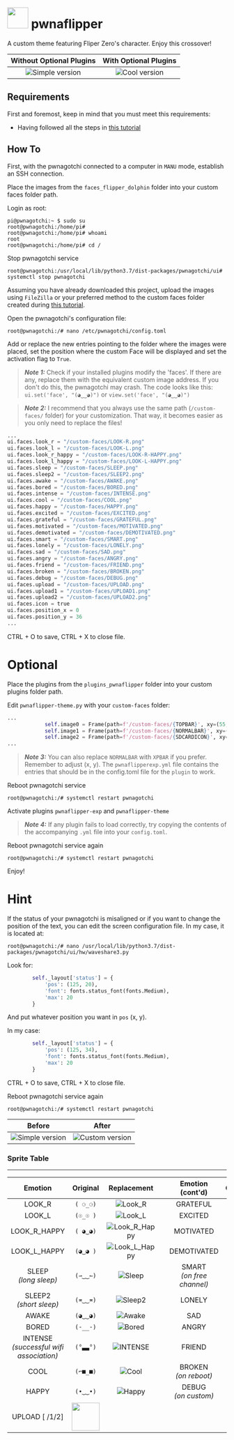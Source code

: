 # <img src="https://github.com/roodriiigooo/PWNAGOTCHI-CUSTOM-FACES-MOD/blob/main/custom-themes/pwnaflipper/faces_flipper_dolphin/pwnaflipper_MINI.png?raw=true" height="48"> pwnaflipper

A custom theme featuring Fliper Zero's character. Enjoy this crossover!

|                                  Without Optional Plugins                                            |                                            With Optional Plugins                                                     |
| :--------------------------------------------------------------------------------------------------: | :--------------------------------------------------------------------------------------------------------------: |
|                                                ![Simple version](https://github.com/roodriiigooo/PWNAGOTCHI-CUSTOM-FACES-MOD/blob/main/custom-themes/pwnaflipper/faces_flipper_dolphin/.screenshots/ui_1.png?raw=true)    |           ![Cool version](https://github.com/roodriiigooo/PWNAGOTCHI-CUSTOM-FACES-MOD/blob/main/custom-themes/pwnaflipper/faces_flipper_dolphin/.screenshots/ui_0.png?raw=true)  |


## Requirements
First and foremost, keep in mind that you must meet this requirements:
- Having followed all the steps in [this tutorial](https://github.com/roodriiigooo/PWNAGOTCHI-CUSTOM-FACES-MOD/tree/main#pwnagotchi-v155---custom-faces-mod-_)

## How To
First, with the pwnagotchi connected to a computer in `MANU` mode, establish an SSH connection.

Place the images from the `faces_flipper_dolphin` folder into your custom faces folder path.

Login as root:
```console
pi@pwnagotchi:~ $ sudo su
root@pwnagotchi:/home/pi#
root@pwnagotchi:/home/pi# whoami
root
root@pwnagotchi:/home/pi# cd /
```
Stop pwnagotchi service
```console
root@pwnagotchi:/usr/local/lib/python3.7/dist-packages/pwnagotchi/ui# systemctl stop pwnagotchi
```

Assuming you have already downloaded this project, upload the images using `FileZilla` or your preferred method to the custom faces folder created during [this tutorial](https://github.com/roodriiigooo/PWNAGOTCHI-CUSTOM-FACES-MOD/tree/main#pwnagotchi-v155---custom-faces-mod-_).

Open the pwnagotchi's configuration file:
```console
root@pwnagotchi:/# nano /etc/pwnagotchi/config.toml
```

Add or replace the new entries pointing to the folder where the images were placed, set the position where the custom Face will be displayed and set the activation flag to `True`.
> **_Note 1:_** Check if your installed plugins modify the 'faces'. If there are any, replace them with the equivalent custom image address. If you don't do this, the pwnagotchi may crash. The code looks like this: `ui.set('face', "(◕‿‿◕)")` or `view.set('face', "(◕‿‿◕)")`


> **_Note 2:_** I recommend that you always use the same path (`/custom-faces/` folder) for your customization. That way, it becomes easier as you only need to replace the files!



```python
...
ui.faces.look_r = "/custom-faces/LOOK-R.png"
ui.faces.look_l = "/custom-faces/LOOK-L.png"
ui.faces.look_r_happy = "/custom-faces/LOOK-R-HAPPY.png"
ui.faces.look_l_happy = "/custom-faces/LOOK-L-HAPPY.png"
ui.faces.sleep = "/custom-faces/SLEEP.png"
ui.faces.sleep2 = "/custom-faces/SLEEP2.png"
ui.faces.awake = "/custom-faces/AWAKE.png"
ui.faces.bored = "/custom-faces/BORED.png"
ui.faces.intense = "/custom-faces/INTENSE.png"
ui.faces.cool = "/custom-faces/COOL.png"
ui.faces.happy = "/custom-faces/HAPPY.png"
ui.faces.excited = "/custom-faces/EXCITED.png"
ui.faces.grateful = "/custom-faces/GRATEFUL.png"
ui.faces.motivated = "/custom-faces/MOTIVATED.png"
ui.faces.demotivated = "/custom-faces/DEMOTIVATED.png"
ui.faces.smart = "/custom-faces/SMART.png"
ui.faces.lonely = "/custom-faces/LONELY.png"
ui.faces.sad = "/custom-faces/SAD.png"
ui.faces.angry = "/custom-faces/ANGRY.png"
ui.faces.friend = "/custom-faces/FRIEND.png"
ui.faces.broken = "/custom-faces/BROKEN.png"
ui.faces.debug = "/custom-faces/DEBUG.png"
ui.faces.upload = "/custom-faces/UPLOAD.png"
ui.faces.upload1 = "/custom-faces/UPLOAD1.png"
ui.faces.upload2 = "/custom-faces/UPLOAD2.png"
ui.faces.icon = true
ui.faces.position_x = 0
ui.faces.position_y = 36
...
```
CTRL + O to save, CTRL + X to close file.

# Optional
Place the plugins from the `plugins_pwnaflipper` folder into your custom plugins folder path.

Edit `pwnaflipper-theme.py` with your `custom-faces` folder:
```python
...
            self.image0 = Frame(path=f'/custom-faces/{TOPBAR}', xy=(55, 82))
            self.image1 = Frame(path=f'/custom-faces/{NORMALBAR}', xy=(176, 36))
            self.image2 = Frame(path=f'/custom-faces/{SDCARDICON}', xy=(232, 18))
...
```

> **_Note 3:_** You can also replace `NORMALBAR` with `XPBAR` if you prefer. Remember to adjust (x, y). The `pwnaflipperexp.yml` file contains the entries that should be in the config.toml file for the `plugin` to work.


Reboot pwnagotchi service
```console
root@pwnagotchi:/# systemctl restart pwnagotchi
```

Activate plugins `pwnaflipper-exp` and `pwnaflipper-theme`
> **_Note 4:_** If any plugin fails to load correctly, try copying the contents of the accompanying `.yml` file into your `config.toml`.

Reboot pwnagotchi service again
```console
root@pwnagotchi:/# systemctl restart pwnagotchi
```

Enjoy!


# Hint

If the status of your pwnagotchi is misaligned or if you want to change the position of the text, you can edit the screen configuration file. In my case, it is located at: 

```console
root@pwnagotchi:/# nano /usr/local/lib/python3.7/dist-packages/pwnagotchi/ui/hw/waveshare3.py
```

Look for:

```python
        self._layout['status'] = {
            'pos': (125, 20),
            'font': fonts.status_font(fonts.Medium),
            'max': 20
        }

```


And put whatever position you want in `pos` (x, y).

In my case:

```python
        self._layout['status'] = {
            'pos': (125, 34),
            'font': fonts.status_font(fonts.Medium),
            'max': 20
        }

```

CTRL + O to save, CTRL + X to close file.


Reboot pwnagotchi service again
```console
root@pwnagotchi:/# systemctl restart pwnagotchi
```



|                                     Before                                                           |                                    After                                                             |
| :--------------------------------------------------------------------------------------------------: | :--------------------------------------------------------------------------------------------------: |
|                                                ![Simple version](https://github.com/roodriiigooo/PWNAGOTCHI-CUSTOM-FACES-MOD/blob/main/custom-themes/pwnachu/faces_pwnachu/.screenshots/ui.png?raw=true)  |  ![Custom version](https://github.com/roodriiigooo/PWNAGOTCHI-CUSTOM-FACES-MOD/blob/main/custom-themes/pwnachu/faces_pwnachu/.screenshots/ui_2.png?raw=true) |



### Sprite Table

---



|                                               Emotion                                                |                                                     Original                                                     |                                                                            Replacement                                                                             |     |               Emotion (cont'd)                |  Original  |                                                                            Replacement                                                                             |
| :--------------------------------------------------------------------------------------------------: | :--------------------------------------------------------------------------------------------------------------: | :----------------------------------------------------------------------------------------------------------------------------------------------------------------: | :-: | :-------------------------------------------: | :--------: | :----------------------------------------------------------------------------------------------------------------------------------------------------------------: |
|                                                LOOK_R                                                |                                                     `( ⚆_⚆)`                                                     |                              ![Look_R](https://github.com/roodriiigooo/PWNAGOTCHI-CUSTOM-FACES-MOD/blob/main/custom-themes/pwnaflipper/faces_flipper_dolphin/LOOK-R.png?raw=true)                              |     |                   GRATEFUL                    |  `(^‿‿^)`  | ![Grateful](https://github.com/roodriiigooo/PWNAGOTCHI-CUSTOM-FACES-MOD/blob/main/custom-themes/pwnaflipper/faces_flipper_dolphin/GRATEFUL.png?raw=true)                                                       |
|                                                LOOK_L                                                |                                                     `(☉_☉ )`                                                     |                              ![Look_L](https://github.com/roodriiigooo/PWNAGOTCHI-CUSTOM-FACES-MOD/blob/main/custom-themes/pwnaflipper/faces_flipper_dolphin/LOOK-L.png?raw=true)                              |     |      EXCITED <!-- on_unread_messages -->      |  `(ᵔ◡◡ᵔ)`  |                           ![Excited](https://github.com/roodriiigooo/PWNAGOTCHI-CUSTOM-FACES-MOD/blob/main/custom-themes/pwnaflipper/faces_flipper_dolphin/EXCITED.png?raw=true)                               |
|                                             LOOK_R_HAPPY                                             |                                                     `( ◕‿◕)`                                                     |                              ![Look_R_Happy](https://github.com/roodriiigooo/PWNAGOTCHI-CUSTOM-FACES-MOD/blob/main/custom-themes/pwnaflipper/faces_flipper_dolphin/LOOK-R-HAPPY.png?raw=true)                  |     |                   MOTIVATED                   |  `(☼‿‿☼)`  |                           ![Motivated](https://github.com/roodriiigooo/PWNAGOTCHI-CUSTOM-FACES-MOD/blob/main/custom-themes/pwnaflipper/faces_flipper_dolphin/MOTIVATED.png?raw=true)                           |
|                                             LOOK_L_HAPPY                                             |                                                     `(◕‿◕ )`                                                     |                              ![Look_L_Happy](https://github.com/roodriiigooo/PWNAGOTCHI-CUSTOM-FACES-MOD/blob/main/custom-themes/pwnaflipper/faces_flipper_dolphin/LOOK-L-HAPPY.png?raw=true)                  |     |                  DEMOTIVATED                  |  `(≖__≖)`  |                           ![Bored](https://github.com/roodriiigooo/PWNAGOTCHI-CUSTOM-FACES-MOD/blob/main/custom-themes/pwnaflipper/faces_flipper_dolphin/BORED.png?raw=true)                                   |
|                            SLEEP <!-- long sleep --> <br/> *(long sleep)*                            |                                                     `(⇀‿‿↼)`                                                     |                              ![Sleep](https://github.com/roodriiigooo/PWNAGOTCHI-CUSTOM-FACES-MOD/blob/main/custom-themes/pwnaflipper/faces_flipper_dolphin/SLEEP.png?raw=true)                                |     |        SMART <br/> *(on free channel)*        |  `(✜‿‿✜)`  |                           ![Smart](https://github.com/roodriiigooo/PWNAGOTCHI-CUSTOM-FACES-MOD/blob/main/custom-themes/pwnaflipper/faces_flipper_dolphin/SMART.png?raw=true)                                   |
|                          SLEEP2 <!-- short sleep --> <br/> *(short sleep)*                           |                                                     `(≖‿‿≖)`                                                     |                              ![Sleep2](https://github.com/roodriiigooo/PWNAGOTCHI-CUSTOM-FACES-MOD/blob/main/custom-themes/pwnaflipper/faces_flipper_dolphin/SLEEP2.png?raw=true)                              |     |                    LONELY                     |  `(ب__ب)`  |                           ![Lonely](https://github.com/roodriiigooo/PWNAGOTCHI-CUSTOM-FACES-MOD/blob/main/custom-themes/pwnaflipper/faces_flipper_dolphin/LONELY.png?raw=true)                                 |
|                                                AWAKE                                                 |                                                     `(◕‿‿◕)`                                                     |                              ![Awake](https://github.com/roodriiigooo/PWNAGOTCHI-CUSTOM-FACES-MOD/blob/main/custom-themes/pwnaflipper/faces_flipper_dolphin/AWAKE.png?raw=true)                                |     |             SAD <!-- on_miss -->              |  `(╥☁╥ )`  |                           ![Sad](https://github.com/roodriiigooo/PWNAGOTCHI-CUSTOM-FACES-MOD/blob/main/custom-themes/pwnaflipper/faces_flipper_dolphin/SAD.png?raw=true)                                       |
|                                                BORED                                                 |                                                     `(-__-)`                                                     |                              ![Bored](https://github.com/roodriiigooo/PWNAGOTCHI-CUSTOM-FACES-MOD/blob/main/custom-themes/pwnaflipper/faces_flipper_dolphin/BORED.png?raw=true)                                |     |                     ANGRY                     |  `(-_-')`  |                           ![Angry](https://github.com/roodriiigooo/PWNAGOTCHI-CUSTOM-FACES-MOD/blob/main/custom-themes/pwnaflipper/faces_flipper_dolphin/ANGRY.png?raw=true)                                   |
| INTENSE <!-- on_assoc : post auth, data transfer can begin --> <br/> *(successful wifi association)* |                                                     `(°▃▃°)`                                                     | ![INTENSE](https://github.com/roodriiigooo/PWNAGOTCHI-CUSTOM-FACES-MOD/blob/main/custom-themes/pwnaflipper/faces_flipper_dolphin/INTENSE.png?raw=true)                                                         |     |                    FRIEND                     |  `(♥‿‿♥)`  |                           ![Friend](https://github.com/roodriiigooo/PWNAGOTCHI-CUSTOM-FACES-MOD/blob/main/custom-themes/pwnaflipper/faces_flipper_dolphin/FRIEND.png?raw=true)                                 |
|                                       COOL <!-- on_deauth -->                                        |                                                     `(⌐■_■)`                                                     |                              ![Cool](https://github.com/roodriiigooo/PWNAGOTCHI-CUSTOM-FACES-MOD/blob/main/custom-themes/pwnaflipper/faces_flipper_dolphin/COOL.png?raw=true)                                  |     | BROKEN <!-- on_reboot --> <br/> *(on reboot)* |  `(☓‿‿☓)`  |                           ![Broken](https://github.com/roodriiigooo/PWNAGOTCHI-CUSTOM-FACES-MOD/blob/main/custom-themes/pwnaflipper/faces_flipper_dolphin/BROKEN.png?raw=true)                                 |
|                                    HAPPY <!-- new handshakes -->                                     |                                                     `(•‿‿•)`                                                     |                              ![Happy](https://github.com/roodriiigooo/PWNAGOTCHI-CUSTOM-FACES-MOD/blob/main/custom-themes/pwnaflipper/faces_flipper_dolphin/HAPPY.png?raw=true)                                |     | DEBUG <!-- on_custom --> <br/> *(on custom)*  |  `(#__#)`  |                           ![Debug](https://github.com/roodriiigooo/PWNAGOTCHI-CUSTOM-FACES-MOD/blob/main/custom-themes/pwnaflipper/faces_flipper_dolphin/DEBUG.png?raw=true)                                   |
|                                            UPLOAD [ /1/2]                                            | <img src="https://github.com/roodriiigooo/PWNAGOTCHI-CUSTOM-FACES-MOD/blob/main/custom-themes/pwnaflipper/faces_flipper_dolphin/UPLOAD.png?raw=true" height="64">                          |     |                                               |            |                                                                                                                                                                    |
